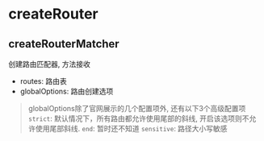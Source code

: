 # createRouter

## createRouterMatcher

创建路由匹配器, 方法接收

+ routes: 路由表
+ globalOptions: 路由创建选项

> globalOptions除了官网展示的几个配置项外, 还有以下3个高级配置项
> `strict`: 默认情况下，所有路由都允许使用尾部的斜线, 开启该选项则不允许使用尾部斜线.
> `end`: 暂时还不知道
> `sensitive`: 路径大小写敏感

